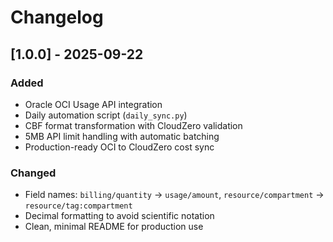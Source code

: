 # Changelog

## [1.0.0] - 2025-09-22

### Added
- Oracle OCI Usage API integration
- Daily automation script (`daily_sync.py`)
- CBF format transformation with CloudZero validation
- 5MB API limit handling with automatic batching
- Production-ready OCI to CloudZero cost sync

### Changed
- Field names: `billing/quantity` → `usage/amount`, `resource/compartment` → `resource/tag:compartment`
- Decimal formatting to avoid scientific notation
- Clean, minimal README for production use